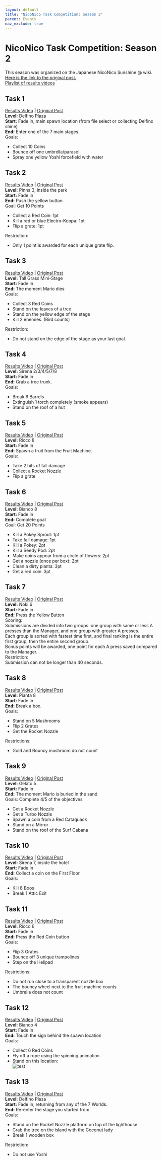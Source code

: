 ```yaml
---
layout: default
title: "NicoNico Task Competition: Season 2"
parent: Events
nav_exclude: true
---
```

# **NicoNico Task Competition: Season 2**
This season was organized on the Japanese NicoNico Sunshine @ wiki.  
[Here is the link to the original post.](https://www49.atwiki.jp/mario-sunshine/pages/39.html)  
[Playlist of results videos](https://www.youtube.com/playlist?list=PLDQn8zHkFza_h_YBvTiHGYfP2ZYX7cqae)  

## **Task 1** 
[Results Video](https://www.youtube.com/watch?v=9DVI5sqQ6Jc) | [Original Post](https://www49.atwiki.jp/mario-sunshine/pages/40.html)  
**Level:** Delfino Plaza  
**Start:** Fade in, main spawn location (from file select or collecting Delfino shine)  
**End:** Enter one of the 7 main stages.  
Goals:  
* Collect 10 Coins  
* Bounce off one umbrella/parasol  
* Spray one yellow Yoshi forcefield with water  

## **Task 2**  
[Results Video](https://www.youtube.com/watch?v=r6ke4-yWVl8) | [Original Post](https://www49.atwiki.jp/mario-sunshine/pages/41.html)  
**Level:** Pinna 3, inside the park  
**Start:** Fade in  
**End:** Push the yellow button.  
Goal: Get 10 Points  
* Collect a Red Coin: 1pt  
* Kill a red or blue Electro-Koopa: 1pt  
* Flip a grate: 1pt

Restriction:  
* Only 1 point is awarded for each unique grate flip.  

## **Task 3**  
[Results Video](https://www.youtube.com/watch?v=9p4SyxxtBJg) | [Original Post](https://www49.atwiki.jp/mario-sunshine/pages/42.html)  
**Level:** Tall Grass Mini-Stage  
**Start:** Fade in  
**End:** The moment Mario dies  
Goals:   
* Collect 3 Red Coins  
* Stand on the leaves of a tree  
* Stand on the yellow edge of the stage  
* Kill 2 enemies. (Bird counts)

Restriction:  
* Do not stand on the edge of the stage as your last goal.  

## **Task 4**  
[Results Video](https://www.youtube.com/watch?v=4nJrJJ0imJE) | [Original Post](https://www49.atwiki.jp/mario-sunshine/pages/43.html)  
**Level:** Sirena 2/3/4/5/7/8  
**Start:** Fade in  
**End:** Grab a tree trunk.  
Goals: 
* Break 6 Barrels
* Extinguish 1 torch completely (smoke appears)
* Stand on the roof of a hut

## **Task 5**  
[Results Video](https://www.youtube.com/watch?v=zKk1vXBjYLQ) | [Original Post](https://www49.atwiki.jp/mario-sunshine/pages/44.html)  
**Level:** Ricco 8  
**Start:** Fade in  
**End:** Spawn a fruit from the Fruit Machine.  
Goals: 
* Take 2 hits of fall damage
* Collect a Rocket Nozzle
* Flip a grate

## **Task 6**  
[Results Video](https://www.youtube.com/watch?v=eE5xPVCpO38) | [Original Post](https://www49.atwiki.jp/mario-sunshine/pages/45.html)  
**Level:** Bianco 8  
**Start:** Fade in  
**End:** Complete goal  
Goal: Get 20 Points
* Kill a Pokey Sprout: 1pt
* Take fall damage: 1pt
* Kill a Pokey: 2pt
* Kill a Seedy Pod: 2pt
* Make coins appear from a circle of flowers: 2pt
* Get a nozzle (once per box): 2pt
* Clean a dirty pianta: 3pt
* Get a red coin: 3pt

## **Task 7**  
[Results Video](https://www.youtube.com/watch?v=QXiCr4xSsDo) | [Original Post](https://www49.atwiki.jp/mario-sunshine/pages/46.html)  
**Level:** Noki 6  
**Start:** Fade in  
**End:** Press the Yellow Button  
Scoring:   
Submissions are divided into two groups: one group with same or less A presses than the Manager, and one group with greater A presses.   
Each group is sorted with fastest time first, and final ranking is the entire first group, then the entire second group.  
Bonus points will be awarded, one point for each A press saved compared to the Manager.  
Restriction:  
Submission can not be longer than 40 seconds.  

## **Task 8** 
[Results Video](https://www.youtube.com/watch?v=VT-rvtmdM2g) | [Original Post](https://www49.atwiki.jp/mario-sunshine/pages/47.html)  
**Level:** Pianta 8  
**Start:** Fade in  
**End:** Break a box.  
Goals: 
* Stand on 5 Mushrooms
* Flip 2 Grates
* Get the Rocket Nozzle

Restrictions:
* Gold and Bouncy mushroom do not count

## **Task 9**
[Results Video](https://www.youtube.com/watch?v=06aoKEYT204) | [Original Post](https://www49.atwiki.jp/mario-sunshine/pages/48.html)  
**Level:** Gelato 5  
**Start:** Fade in  
**End:** The moment Mario is buried in the sand.  
Goals: Complete 4/5 of the objectives
* Get a Rocket Nozzle
* Get a Turbo Nozzle
* Spawn a coin from a Red Cataquack
* Stand on a Mirror
* Stand on the roof of the Surf Cabana

## **Task 10** 
[Results Video](https://www.youtube.com/watch?v=N19fBMeiPow) | [Original Post](https://www49.atwiki.jp/mario-sunshine/pages/49.html)  
**Level:** Sirena 7, inside the hotel  
**Start:** Fade in  
**End:** Collect a coin on the First Floor  
Goals: 
* Kill 8 Boos
* Break 1 Attic Exit

## **Task 11** 
[Results Video](https://www.youtube.com/watch?v=rvYad6cPuQg) | [Original Post](https://www49.atwiki.jp/mario-sunshine/pages/50.html)  
**Level:** Ricco 6  
**Start:** Fade in  
**End:** Press the Red Coin button  
Goals: 
* Flip 3 Grates
* Bounce off 3 unique trampolines
* Step on the Helipad

Restrictions:
* Do not run close to a transparent nozzle box
* The bouncy wheel next to the fruit machine counts
* Umbrella does not count

## **Task 12** 
[Results Video](https://www.youtube.com/watch?v=N8lapSMMgxI) | [Original Post](https://www49.atwiki.jp/mario-sunshine/pages/51.html)  
**Level:** Bianco 4  
**Start:** Fade in  
**End:** Touch the sign behind the spawn location  
Goals:  
* Collect 6 Red Coins  
* Fly off a rope using the spinning animation  
* Stand on this location:  
![test](/sms-guide/docs/assets/task/s02t12.png)  
  
## **Task 13** 
[Results Video](https://www.youtube.com/watch?v=7tMDD4RFvXI) | [Original Post](https://www49.atwiki.jp/mario-sunshine/pages/52.html)  
**Level:** Delfino Plaza  
**Start:** Fade in, returning from any of the 7 Worlds.  
**End:** Re-enter the stage you started from.  
Goals: 
* Stand on the Rocket Nozzle platform on top of the lighthouse
* Grab the tree on the island with the Coconut lady
* Break 1 wooden box

Restriction:
* Do not use Yoshi

